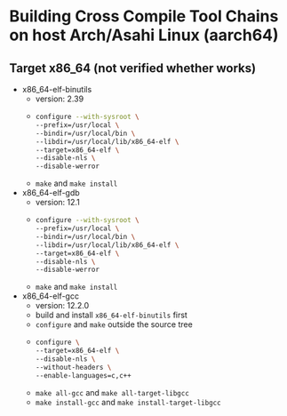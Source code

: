 # Building Cross Compile Tool Chains on host Arch/Asahi Linux (aarch64)
## Target x86_64 (not verified whether works)
- x86_64-elf-binutils
  - version: 2.39
  - ```sh
    configure --with-sysroot \
    --prefix=/usr/local \
    --bindir=/usr/local/bin \
    --libdir=/usr/local/lib/x86_64-elf \
    --target=x86_64-elf \
    --disable-nls \
    --disable-werror
    ```
  - `make` and `make install`
- x86_64-elf-gdb
  - version: 12.1
  - ```sh
    configure --with-sysroot \
    --prefix=/usr/local \
    --bindir=/usr/local/bin \
    --libdir=/usr/local/lib/x86_64-elf \
    --target=x86_64-elf \
    --disable-nls \
    --disable-werror
    ```
  - `make` and `make install`
- x86_64-elf-gcc
  - version: 12.2.0
  - build and install `x86_64-elf-binutils` first
  - `configure` and `make` outside the source tree
  - ```sh
    configure \
    --target=x86_64-elf \
    --disable-nls \
    --without-headers \
    --enable-languages=c,c++
    ```
  - `make all-gcc` and `make all-target-libgcc`
  - `make install-gcc` and `make install-target-libgcc`